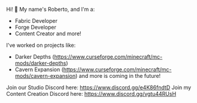 Hi! 👋
My name's Roberto, and I'm a:
- Fabric Developer
- Forge Developer
- Content Creator
and more!

I've worked on projects like:
- Darker Depths (https://www.curseforge.com/minecraft/mc-mods/darker-depths)
- Cavern Expansion (https://www.curseforge.com/minecraft/mc-mods/cavern-expansion)
and more is coming in the future!

Join our Studio Discord here: https://www.discord.gg/e4K86fndtD
Join my Content Creation Discord here: https://www.discord.gg/vgtu44RUsH
